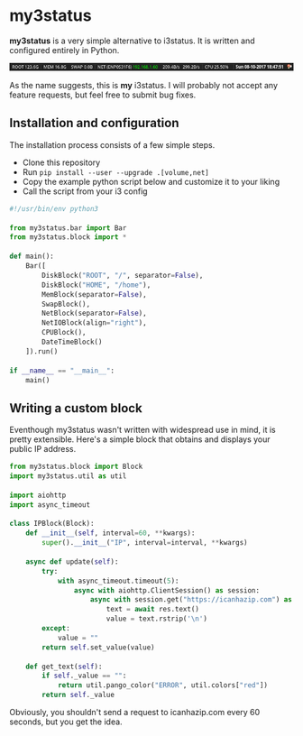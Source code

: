 # my3status

__my3status__ is a very simple alternative to i3status. It is written and
configured entirely in Python.

![](/screenshots/example.png)

As the name suggests, this is __my__ i3status. I will probably not accept any
feature requests, but feel free to submit bug fixes.

## Installation and configuration

The installation process consists of a few simple steps.

* Clone this repository
* Run ``pip install --user --upgrade .[volume,net]``
* Copy the example python script below and customize it to your liking
* Call the script from your i3 config

```python
#!/usr/bin/env python3

from my3status.bar import Bar
from my3status.block import *

def main():
    Bar([
        DiskBlock("ROOT", "/", separator=False),
        DiskBlock("HOME", "/home"),
        MemBlock(separator=False),
        SwapBlock(),
        NetBlock(separator=False),
        NetIOBlock(align="right"),
        CPUBlock(),
        DateTimeBlock()
    ]).run()

if __name__ == "__main__":
    main()
```

## Writing a custom block

Eventhough my3status wasn't written with widespread use in mind, it is pretty
extensible. Here's a simple block that obtains and displays your public IP
address.

```python
from my3status.block import Block
import my3status.util as util

import aiohttp
import async_timeout

class IPBlock(Block):
    def __init__(self, interval=60, **kwargs):
        super().__init__("IP", interval=interval, **kwargs)

    async def update(self):
        try:
            with async_timeout.timeout(5):
                async with aiohttp.ClientSession() as session:
                    async with session.get("https://icanhazip.com") as res:
                        text = await res.text()
                        value = text.rstrip('\n')
        except:
            value = ""
        return self.set_value(value)

    def get_text(self):
        if self._value == "":
            return util.pango_color("ERROR", util.colors["red"])
        return self._value
```

Obviously, you shouldn't send a request to icanhazip.com every 60 seconds, but
you get the idea.
